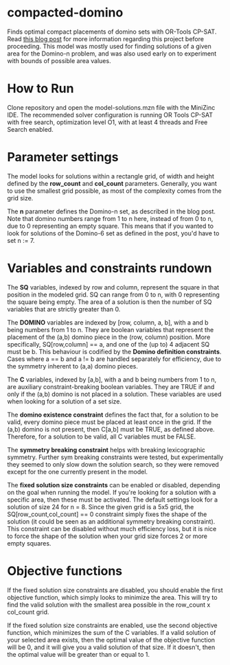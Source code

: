 # compacted-domino
Finds optimal compact placements of domino sets with OR-Tools CP-SAT. Read [this blog post](https://gabrielgimenezfranz.com/compacted_dominoes/) for more information regarding this project before proceeding. This model was mostly used for finding solutions of a given area for the Domino-n problem, and was also used early on to experiment with bounds of possible area values.

# How to Run
Clone repository and open the model-solutions.mzn file with the MiniZinc IDE. The recommended solver configuration is running OR Tools CP-SAT with free search, optimization level O1, with at least 4 threads and Free Search enabled.

# Parameter settings
The model looks for solutions within a rectangle grid, of width and height defined by the **row_count** and **col_count** parameters. Generally, you want to use the smallest grid possible, as most of the complexity comes from the grid size. 

The **n** parameter defines the Domino-n set, as described in the blog post. Note that domino numbers range from 1 to n here, instead of from 0 to n, due to 0 representing an empty square. This means that if you wanted to look for solutions of the Domino-6 set as defined in the post, you'd have to set n := 7.

# Variables and constraints rundown
The **SQ** variables, indexed by row and column, represent the square in that position in the modeled grid. SQ can range from 0 to n, with 0 representing the square being empty. The area of a solution is then the number of SQ variables that are strictly greater than 0.

The **DOMINO** variables are indexed by [row, column, a, b], with a and b being numbers from 1 to n. They are boolean variables that represent the placement of the (a,b) domino piece in the (row, column) position. More specifically, SQ[row,column] == a, and one of the (up to) 4 adjacent SQ must be b. This behaviour is codified by the **Domino definition constraints**. Cases where a == b and a != b are handled separately for efficiency, due to the symmetry inherent to (a,a) domino pieces.

The **C** variables, indexed by [a,b], with a and b being numbers from 1 to n, are auxiliary constraint-breaking boolean variables. They are TRUE if and only if the (a,b) domino is not placed in a solution. These variables are used when looking for a solution of a set size.

The **domino existence constraint** defines the fact that, for a solution to be valid, every domino piece must be placed at least once in the grid. If the (a,b) domino is not present, then C[a,b] must be TRUE, as defined above. Therefore, for a solution to be valid, all C variables must be FALSE.

The **symmetry breaking constraint** helps with breaking lexicographic symmetry. Further sym breaking constraints were tested, but experimentally they seemed to only slow down the solution search, so they were removed except for the one currently present in the model.

The **fixed solution size constraints** can be enabled or disabled, depending on the goal when running the model. If you're looking for a solution with a specific area, then these must be activated. The default settings look for a solution of size 24 for n = 8. Since the given grid is a 5x5 grid, the SQ[row_count,col_count] == 0 constraint simply fixes the shape of the solution (it could be seen as an additional symmetry breaking constraint). This constraint can be disabled without much efficiency loss, but it is nice to force the shape of the solution when your grid size forces 2 or more empty squares.

# Objective functions
If the fixed solution size constraints are disabled, you should enable the first objective function, which simply looks to minimize the area. This will try to find the valid solution with the smallest area possible in the row_count x col_count grid.

If the fixed solution size constraints are enabled, use the second objective function, which minimizes the sum of the C variables. If a valid solution of your selected area exists, then the optimal value of the objective function will be 0, and it will give you a valid solution of that size. If it doesn't, then the optimal value will be greater than or equal to 1.
